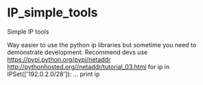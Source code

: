 IP_simple_tools
===============

Simple IP tools

Way easier to use the python ip libraries but sometime you need to demonstrate development.
Recommend devs use https://pypi.python.org/pypi/netaddr
http://pythonhosted.org//netaddr/tutorial_03.html
for ip in IPSet(['192.0.2.0/28']):
...     print ip
